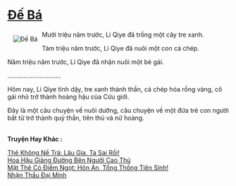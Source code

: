 <a href="https://truyenwiki.net/de-ba.36165/" title="Đế Bá"><h1>Đế Bá</h1></a><div style="display:table"><img align="right" style="float: left; padding: 10px;" src="https://truyenwiki.net/a/img/str/src/36165.jpg" alt="Đế Bá">Mười triệu năm trước, Li Qiye đã trồng một cây tre xanh.<p></p> Tám triệu năm trước, Li Qiye đã nuôi một con cá chép.<p></p> Năm triệu năm trước, Li Qiye đã nhận nuôi một bé gái.<p></p> …………………………<p></p> Hôm nay, Li Qiye tỉnh dậy, tre xanh thành thần, cá chép hóa rồng vàng, cô gái nhỏ trở thành hoàng hậu của Cửu giới.<p></p> Đây là một câu chuyện về nuôi dưỡng, câu chuyện về một đứa trẻ con người bất tử trở thành quỷ thần, tiên thú và nữ hoàng.</div><p><br><b>Truyện Hay Khác :</b></p><a href="https://truyenwiki.net/the-khong-ne-tra-lau-gia-ta-sai-roi.35850/" alt="Thê Không Nề Trá: Lâu Gia, Ta Sai Rồi!">Thê Không Nề Trá: Lâu Gia, Ta Sai Rồi!</a><br/><a href="https://github.com/nownovels/wikidich/tree/master/truyenhay/35381" alt="Hoa Hậu Giảng Đường Bên Người Cao Thủ">Hoa Hậu Giảng Đường Bên Người Cao Thủ</a><br/><a href="https://github.com/nownovels/wikidich/tree/master/truyenhay/36958" alt="Mật Thê Có Điểm Ngọt: Hôn An, Tổng Thống Tiên Sinh!">Mật Thê Có Điểm Ngọt: Hôn An, Tổng Thống Tiên Sinh!</a><br/><a href="https://github.com/nownovels/wikidich/tree/master/truyenhay/35102" alt="Nhận Thầu Đại Minh">Nhận Thầu Đại Minh</a><br/>